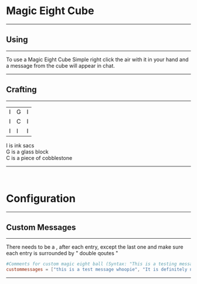 # Magic Eight Cube
---

## Using
---

To use a Magic Eight Cube Simple right click the air with it in your hand and a message from the cube will appear in chat.

---

## Crafting
---
||||
|-|-|-|
|I|G|I|
|I|C|I|
|I|I|I|  

I is ink sacs  
G is a glass block  
C is a piece of cobblestone

---  

<br />

# Configuration
---

## Custom Messages
---
There needs to be a , after each entry, except the last one and make sure each entry is surrounded by " double qoutes "
```toml
#Comments for custom magic eight ball (Syntax: "This is a testing message")
custommessages = ["this is a test message whoopie", "It is definitely not certain"]
```

---

